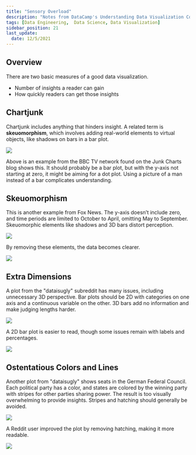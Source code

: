 ```yaml
---
title: "Sensory Overload"
description: "Notes from DataCamp's Understanding Data Visualization Course"
tags: [Data Engineering,  Data Science, Data Visualization]
sidebar_position: 21
last_update:
  date: 12/5/2021
---
```




## Overview 

There are two basic measures of a good data visualization.

- Number of insights a reader can gain
- How quickly readers can get those insights


## Chartjunk

Chartjunk includes anything that hinders insight. A related term is **skeuomorphism**, which involves adding real-world elements to virtual objects, like shadows on bars in a bar plot.

<div class='img-center'>

![](/img/docs/chartjunkkkk.png)

</div>

Above is an example from the BBC TV network found on the Junk Charts blog shows this. It should probably be a bar plot, but with the y-axis not starting at zero, it might be aiming for a dot plot. Using a picture of a man instead of a bar complicates understanding.

## Skeuomorphism

This is another example from Fox News. The y-axis doesn’t include zero, and time periods are limited to October to April, omitting May to September. Skeuomorphic elements like shadows and 3D bars distort perception. 

<div class='img-center'>

![](/img/docs/Skeuomorphismsssss.png)

</div>

By removing these elements, the data becomes clearer.

<div class='img-center'>

![](/img/docs/Skeuomorphismsssss-correcteddddd.png)

</div>

## Extra Dimensions

A plot from the "dataisugly" subreddit has many issues, including unnecessary 3D perspective. Bar plots should be 2D with categories on one axis and a continuous variable on the other. 3D bars add no information and make judging lengths harder. 

<div class='img-center'>

![](/img/docs/extra-dimensionssssssssss.png)

</div>

A 2D bar plot is easier to read, though some issues remain with labels and percentages.

<div class='img-center'>

![](/img/docs/extra-dimensionssssssssss-correcteddddd.png)

</div>

## Ostentatious Colors and Lines

Another plot from "dataisugly" shows seats in the German Federal Council. Each political party has a color, and states are colored by the winning party with stripes for other parties sharing power. The result is too visually overwhelming to provide insights. Stripes and hatching should generally be avoided. 


<div class='img-center'>

![](/img/docs/Ostentatious-colors-linesss.png)

</div>

A Reddit user improved the plot by removing hatching, making it more readable.

<div class='img-center'>

![](/img/docs/Ostentatious-colors-linesss-correcteddddd.png)

</div>